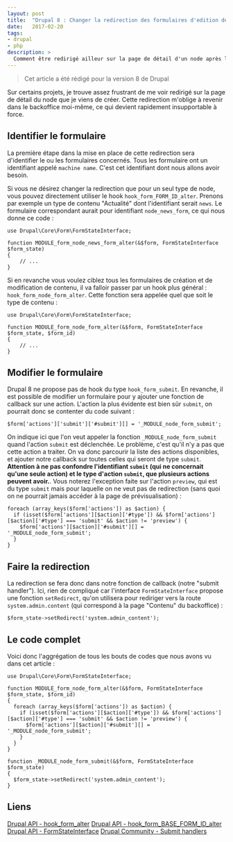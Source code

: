 ```yaml
---
layout: post
title:  "Drupal 8 : Changer la redirection des formulaires d'edition des nodes"
date:   2017-02-20
tags:
- drupal
- php
description: >
  Comment être redirigé ailleur sur la page de détail d'un node après l'avoir créé/modifié ?
---
```


> Cet article a été rédigé pour la version 8 de Drupal

Sur certains projets, je trouve assez frustrant de me voir redirigé sur la page de détail du node que je viens de créer.
Cette redirection m'oblige à revenir dans le backoffice moi-même, ce qui devient rapidement insupportable à force.

## Identifier le formulaire

La première étape dans la mise en place de cette redirection sera d'identifier le ou les formulaires concernés.
Tous les formulaire ont un identifiant appelé `machine name`. C'est cet identifiant dont nous allons avoir besoin.

Si vous ne désirez changer la redirection que pour un seul type de node, vous pouvez directement utiliser le hook `hook_form_FORM_ID_alter`. Prenons par exemple un type de contenu "Actualité" dont l'identifiant serait `news`. Le formulaire correspondant aurait pour identifiant `node_news_form`, ce qui nous donne ce code :

    use Drupal\Core\Form\FormStateInterface;

    function MODULE_form_node_news_form_alter(&$form, FormStateInterface $form_state)
    {
        // ...
    }

Si en revanche vous voulez ciblez tous les formulaires de création et de modification de contenu, il va falloir passer par un hook plus général : `hook_form_node_form_alter`. Cette fonction sera appelée quel que soit le type de contenu :

    use Drupal\Core\Form\FormStateInterface;

    function MODULE_form_node_form_alter(&$form, FormStateInterface $form_state, $form_id)
    {
        // ...
    }

## Modifier le formulaire

Drupal 8 ne propose pas de hook du type `hook_form_submit`. En revanche, il est possible de modifier un formulaire pour y ajouter une fonction de callback sur une action.
L'action la plus évidente est bien sûr `submit`, on pourrait donc se contenter du code suivant :

    $form['actions']['submit']['#submit'][] = '_MODULE_node_form_submit';

On indique ici que l'on veut appeler la fonction `_MODULE_node_form_submit` quand l'action `submit` est déclenchée. Le problème, c'est qu'il n'y a pas que cette action a traiter. On va donc parcourir la liste des actions disponibles, et ajouter notre callback sur toutes celles qui seront de type `submit`. **Attention à ne pas confondre l'identifiant `submit` (qui ne concernait qu'une seule action) et le type d'action `submit`, que plusieurs actions peuvent avoir.**. Vous noterez l'exception faite sur l'action `preview`, qui est du type `submit` mais pour laquelle on ne veut pas de redirection (sans quoi on ne pourrait jamais accéder à la page de prévisualisation) :

    foreach (array_keys($form['actions']) as $action) {
      if (isset($form['actions'][$action]['#type']) && $form['actions'][$action]['#type'] === 'submit' && $action != 'preview') {
        $form['actions'][$action]['#submit'][] = '_MODULE_node_form_submit';
      }
    }

## Faire la redirection

La redirection se fera donc dans notre fonction de callback (notre "submit handler"). Ici, rien de compliqué car l'interface `FormStateInterface` propose une fonction `setRedirect`, qu'on utilisera pour rediriger vers la route `system.admin.content` (qui correspond à la page "Contenu" du backoffice) :

    $form_state->setRedirect('system.admin_content');

## Le code complet

Voici donc l'aggrégation de tous les bouts de codes que nous avons vu dans cet article :

    use Drupal\Core\Form\FormStateInterface;

    function MODULE_form_node_form_alter(&$form, FormStateInterface $form_state, $form_id)
    {
      foreach (array_keys($form['actions']) as $action) {
        if (isset($form['actions'][$action]['#type']) && $form['actions'][$action]['#type'] === 'submit' && $action != 'preview') {
          $form['actions'][$action]['#submit'][] = '_MODULE_node_form_submit';
        }
      }
    }

    function _MODULE_node_form_submit(&$form, FormStateInterface $form_state)
    {
      $form_state->setRedirect('system.admin_content');
    }

## Liens

[Drupal API - hook_form_alter](https://api.drupal.org/api/drupal/core!lib!Drupal!Core!Form!form.api.php/function/hook_form_alter/8.2.x)
[Drupal API - hook_form_BASE_FORM_ID_alter](https://api.drupal.org/api/drupal/core%21lib%21Drupal%21Core%21Form%21form.api.php/function/hook_form_BASE_FORM_ID_alter/8.2.x)
[Drupal API - FormStateInterface](https://api.drupal.org/api/drupal/core!lib!Drupal!Core!Form!FormStateInterface.php/interface/FormStateInterface/8.2.x)
[Drupal Community - Submit handlers](https://www.drupal.org/node/2637958)
